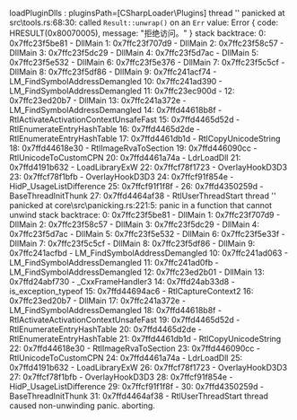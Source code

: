 loadPluginDlls : pluginsPath=[CSharpLoader\Plugins]
thread '<unnamed>' panicked at src\tools.rs:68:30:
called `Result::unwrap()` on an `Err` value: Error { code: HRESULT(0x80070005), message: "拒绝访问。" }
stack backtrace:
   0:     0x7ffc23f5be81 - DllMain
   1:     0x7ffc23f707d9 - DllMain
   2:     0x7ffc23f58c57 - DllMain
   3:     0x7ffc23f5dc29 - DllMain
   4:     0x7ffc23f5d7ac - DllMain
   5:     0x7ffc23f5e532 - DllMain
   6:     0x7ffc23f5e376 - DllMain
   7:     0x7ffc23f5c5cf - DllMain
   8:     0x7ffc23f5df86 - DllMain
   9:     0x7ffc241acf74 - LM_FindSymbolAddressDemangled
  10:     0x7ffc241ad390 - LM_FindSymbolAddressDemangled
  11:     0x7ffc23ec900d - <unknown>
  12:     0x7ffc23ed20b7 - DllMain
  13:     0x7ffc241a372e - LM_FindSymbolAddressDemangled
  14:     0x7ffd44618b8f - RtlActivateActivationContextUnsafeFast
  15:     0x7ffd4465d52d - RtlEnumerateEntryHashTable
  16:     0x7ffd4465d2de - RtlEnumerateEntryHashTable
  17:     0x7ffd4461db1d - RtlCopyUnicodeString
  18:     0x7ffd44618e30 - RtlImageRvaToSection
  19:     0x7ffd446090cc - RtlUnicodeToCustomCPN
  20:     0x7ffd4461a74a - LdrLoadDll
  21:     0x7ffd4191b632 - LoadLibraryExW
  22:     0x7ffcf78f1723 - OverlayHookD3D3
  23:     0x7ffcf78f1bfb - OverlayHookD3D3
  24:     0x7ffcf91f854e - HidP_UsageListDifference
  25:     0x7ffcf91f1f8f - <unknown>
  26:     0x7ffd4350259d - BaseThreadInitThunk
  27:     0x7ffd4464af38 - RtlUserThreadStart
thread '<unnamed>' panicked at core\src\panicking.rs:221:5:
panic in a function that cannot unwind
stack backtrace:
   0:     0x7ffc23f5be81 - DllMain
   1:     0x7ffc23f707d9 - DllMain
   2:     0x7ffc23f58c57 - DllMain
   3:     0x7ffc23f5dc29 - DllMain
   4:     0x7ffc23f5d7ac - DllMain
   5:     0x7ffc23f5e532 - DllMain
   6:     0x7ffc23f5e33f - DllMain
   7:     0x7ffc23f5c5cf - DllMain
   8:     0x7ffc23f5df86 - DllMain
   9:     0x7ffc241acfbd - LM_FindSymbolAddressDemangled
  10:     0x7ffc241ad063 - LM_FindSymbolAddressDemangled
  11:     0x7ffc241ad0fb - LM_FindSymbolAddressDemangled
  12:     0x7ffc23ed2b01 - DllMain
  13:     0x7ffd24abf730 - _CxxFrameHandler3
  14:     0x7ffd24ab33d8 - is_exception_typeof
  15:     0x7ffd44694ac6 - RtlCaptureContext2
  16:     0x7ffc23ed20b7 - DllMain
  17:     0x7ffc241a372e - LM_FindSymbolAddressDemangled
  18:     0x7ffd44618b8f - RtlActivateActivationContextUnsafeFast
  19:     0x7ffd4465d52d - RtlEnumerateEntryHashTable
  20:     0x7ffd4465d2de - RtlEnumerateEntryHashTable
  21:     0x7ffd4461db1d - RtlCopyUnicodeString
  22:     0x7ffd44618e30 - RtlImageRvaToSection
  23:     0x7ffd446090cc - RtlUnicodeToCustomCPN
  24:     0x7ffd4461a74a - LdrLoadDll
  25:     0x7ffd4191b632 - LoadLibraryExW
  26:     0x7ffcf78f1723 - OverlayHookD3D3
  27:     0x7ffcf78f1bfb - OverlayHookD3D3
  28:     0x7ffcf91f854e - HidP_UsageListDifference
  29:     0x7ffcf91f1f8f - <unknown>
  30:     0x7ffd4350259d - BaseThreadInitThunk
  31:     0x7ffd4464af38 - RtlUserThreadStart
thread caused non-unwinding panic. aborting.

